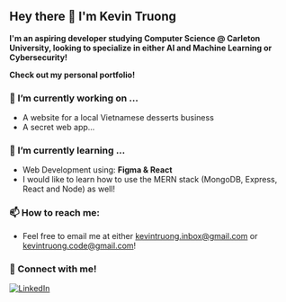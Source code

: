 ## Hey there 👋 I'm Kevin Truong 

**I'm an aspiring developer studying Computer Science @ Carleton University, looking to specialize in either AI and Machine Learning or Cybersecurity!**
<br>

**Check out my personal portfolio!**
<a href="kinhvin.github.io/Personal-Portfolio/" target="_blank"></a>

### 🔭 I’m currently working on ...
- A website for a local Vietnamese desserts business
- A secret web app...

### 🌱 I’m currently learning ...
- Web Development using: **Figma & React**
- I would like to learn how to use the MERN stack (MongoDB, Express, React and Node) as well!

### 📫 How to reach me:
- Feel free to email me at either kevintruong.inbox@gmail.com or kevintruong.code@gmail.com!

### 🤝 Connect with me!
<a href="https://www.linkedin.com/in/kevin-truong-cs" target="_blank">
  <img src="https://img.icons8.com/?size=100&id=67570&format=png&color=000000" alt="LinkedIn">
</a>


<!--
**kinhvin/kinhvin** is a ✨ _special_ ✨ repository because its `README.md` (this file) appears on your GitHub profile.

Here are some ideas to get you started:

- 🔭 I’m currently working on ...
- 🌱 I’m currently learning ...
- 👯 I’m looking to collaborate on ...
- 🤔 I’m looking for help with ...
- 💬 Ask me about ...
- 📫 How to reach me: ...
- 😄 Pronouns: ...
- ⚡ Fun fact: ...
-->
